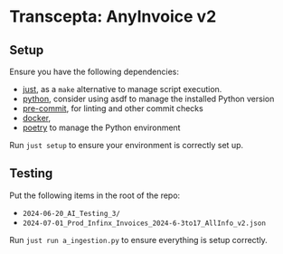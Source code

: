 # Transcepta: AnyInvoice v2

## Setup

Ensure you have the following dependencies:

- [just](https://just.systems/man/en/), as a `make` alternative to manage script execution.
- [python](https://github.com/asdf-community/asdf-python), consider using asdf to manage the installed Python version
- [pre-commit](https://pre-commit.com/), for linting and other commit checks
- [docker](https://www.docker.com/),
- [poetry](https://python-poetry.org/) to manage the Python environment

Run `just setup` to ensure your environment is correctly set up.

## Testing

Put the following items in the root of the repo:

- `2024-06-20_AI_Testing_3/`
- `2024-07-01_Prod_Infinx_Invoices_2024-6-3to17_AllInfo_v2.json`

Run `just run a_ingestion.py` to ensure everything is setup correctly.
